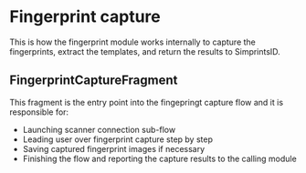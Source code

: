 # Fingerprint capture

This is how the fingerprint module works internally to capture the fingerprints, extract the templates, and return the results to
SimprintsID.

## FingerprintCaptureFragment

This fragment is the entry point into the fingepringt capture flow and it is responsible for:

- Launching scanner connection sub-flow
- Leading user over fingerprint capture step by step
- Saving captured fingerprint images if necessary
- Finishing the flow and reporting the capture results to the calling module
